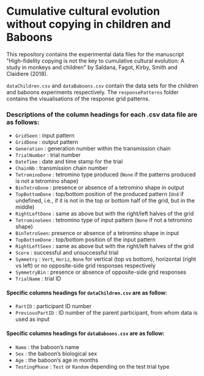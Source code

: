 # Cumulative cultural evolution without copying in children and Baboons

This repository contains the experimental data files for the manuscript "High-fidelity copying is not the key to cumulative cultural evolution: A study in monkeys and children" by Saldana, Fagot, Kirby, Smith and Claidiere (2018).

`dataChildren.csv` and `dataBaboons.csv` contain the data sets for the children and baboons experiments respectively. The `responsePatterns` folder contains the visualisations of the response grid patterns.

### Descriptions of the column headings for each .csv data file are as follows: 

- `GridSeen` : input pattern
- `GridDone` : output pattern
- `Generation` : generation number within the transmission chain
- `TrialNumber` : trial number
- `DateTime` : date and time stamp for the trial
- `ChainNb` : transmission chain number 
- `TetrominoDone` : tetromino type produced (`None` if the patterns produced is not a tetromino shape)
- `BinTetroDone` : presence  or absence of a tetromino shape in output 
- `TopBottomDone` : top/bottom position of the produced pattern (`Und` if undefined, i.e., if it is not in the top or bottom half of the grid, but in the middle)
- `RightLeftDone` : same as above but with the right/left halves of the grid
- `TetrominoSeen` :  tetromino type of input pattern (`None` if not a tetromino shape)
- `BinTetroSeen`: presence  or absence of a tetromino shape in input
- `TopBottomDone` : top/bottom position of the input pattern
- `RightLeftSeen` : same as above but with the right/left halves of the grid
- `Score` :  successful and unsuccessful trial
- `Symmetry` :  `Vert`, `Horiz`, `None` for vertical (top vs bottom), horizontal (right vs left) or no opposite-side grid responses respectively
- `SymmetryBin` : presence or absence of opposite-side grid responses
- `TrialName` :  trial ID 


#### Specific columns headings for `dataChildren.csv`  are as follow:

- `PartID` : participant ID number
- `PreviousPartID` : ID number of the parent participant, from whom data is used as input


#### Specific columns headings for `dataBaboons.csv`  are as follow:

- `Name` : the baboon’s name
- `Sex` :  the baboon’s biological sex
- `Age` : the baboon’s age in months
- `TestingPhase` :  `Test` or `Random` depending on the test trial type
